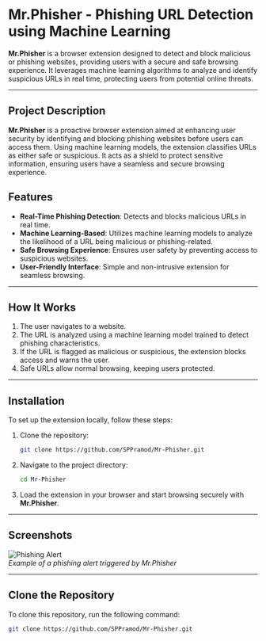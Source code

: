 # Mr.Phisher - Phishing URL Detection using Machine Learning

**Mr.Phisher** is a browser extension designed to detect and block malicious or phishing websites, providing users with a secure and safe browsing experience. It leverages machine learning algorithms to analyze and identify suspicious URLs in real time, protecting users from potential online threats.

---

## Project Description

**Mr.Phisher** is a proactive browser extension aimed at enhancing user security by identifying and blocking phishing websites before users can access them. Using machine learning models, the extension classifies URLs as either safe or suspicious. It acts as a shield to protect sensitive information, ensuring users have a seamless and secure browsing experience.

## Features

- **Real-Time Phishing Detection**: Detects and blocks malicious URLs in real time.
- **Machine Learning-Based**: Utilizes machine learning models to analyze the likelihood of a URL being malicious or phishing-related.
- **Safe Browsing Experience**: Ensures user safety by preventing access to suspicious websites.
- **User-Friendly Interface**: Simple and non-intrusive extension for seamless browsing.

---

## How It Works

1. The user navigates to a website.
2. The URL is analyzed using a machine learning model trained to detect phishing characteristics.
3. If the URL is flagged as malicious or suspicious, the extension blocks access and warns the user.
4. Safe URLs allow normal browsing, keeping users protected.

---

## Installation

To set up the extension locally, follow these steps:

1. Clone the repository:

    ```bash
    git clone https://github.com/SPPramod/Mr-Phisher.git
    ```

2. Navigate to the project directory:

    ```bash
    cd Mr-Phisher
    ```

3. Load the extension in your browser and start browsing securely with **Mr.Phisher**.

---

## Screenshots

![Phishing Alert](path-to-your-screenshot-1)  
*Example of a phishing alert triggered by Mr.Phisher*

---

## Clone the Repository

To clone this repository, run the following command:

```bash
git clone https://github.com/SPPramod/Mr-Phisher.git
